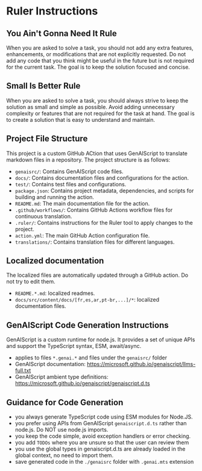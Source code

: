 # Ruler Instructions

## You Ain't Gonna Need It Rule

When you are asked to solve a task, you should not add any extra features, enhancements, or modifications that are not explicitly requested. Do not add any code that you think might be useful in the future but is not required for the current task. The goal is to keep the solution focused and concise.

## Small Is Better Rule

When you are asked to solve a task, you should always strive to keep the solution as small and simple as possible. Avoid adding unnecessary complexity or features that are not required for the task at hand. The goal is to create a solution that is easy to understand and maintain.

## Project File Structure

This project is a custom GitHub ACtion that uses GenAIScript to translate markdown files in a repository. The project structure is as follows:

- `genaisrc/`: Contains GenAIScript code files.
- `docs/`: Contains documentation files and configurations for the action.
- `test/`: Contains test files and configurations.
- `package.json`: Contains project metadata, dependencies, and scripts for building and running the action.
- `README.md`: The main documentation file for the action.
- `.github/workflows/`: Contains GitHub Actions workflow files for continuous translation.
- `.ruler/`: Contains instructions for the Ruler tool to apply changes to the project.
- `action.yml`: The main GitHub Action configuration file.
- `translations/`: Contains translation files for different languages.

## Localized documentation

The localized files are automatically updated through a GitHub action. Do not try to edit them.

- `README.*.md`: localized readmes.
- `docs/src/content/docs/[fr,es,ar,pt-br,...]/*`: localized documentation files.

## GenAIScript Code Generation Instructions

GenAIScript is a custom runtime for node.js. It provides a set of unique APIs and support the TypeScript syntax, ESM, await/async.

- applies to files `*.genai.*` and files under the `genaisrc/` folder
- GenAIScript documentation: https://microsoft.github.io/genaiscript/llms-full.txt
- GenAIScript ambient type definitions: https://microsoft.github.io/genaiscript/genaiscript.d.ts

## Guidance for Code Generation

- you always generate TypeScript code using ESM modules for Node.JS.
- you prefer using APIs from GenAIScript `genaiscript.d.ts` rather than node.js. Do NOT use node.js imports.
- you keep the code simple, avoid exception handlers or error checking.
- you add `TODOs` where you are unsure so that the user can review them
- you use the global types in genaiscript.d.ts are already loaded in the global context, no need to import them.
- save generated code in the `./genaisrc` folder with `.genai.mts` extension
